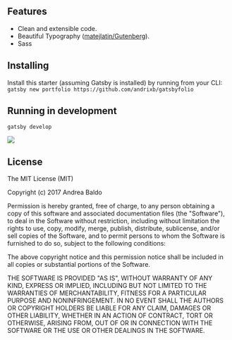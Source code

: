 
## Features
+ Clean and extensible code.
+ Beautiful Typography ([matejlatin/Gutenberg](https://github.com/matejlatin/Gutenberg)).
+ Sass

## Installing
Install this starter (assuming Gatsby is installed) by running from your CLI:
`gatsby new portfolio https://github.com/andrixb/gatsbyfolio`

## Running in development
`gatsby develop`

![](http://i.imgur.com/422y5GV.png)

## License
The MIT License (MIT)

Copyright (c) 2017 Andrea Baldo

Permission is hereby granted, free of charge, to any person obtaining a copy
of this software and associated documentation files (the "Software"), to deal
in the Software without restriction, including without limitation the rights
to use, copy, modify, merge, publish, distribute, sublicense, and/or sell
copies of the Software, and to permit persons to whom the Software is
furnished to do so, subject to the following conditions:

The above copyright notice and this permission notice shall be included in all
copies or substantial portions of the Software.

THE SOFTWARE IS PROVIDED "AS IS", WITHOUT WARRANTY OF ANY KIND, EXPRESS OR
IMPLIED, INCLUDING BUT NOT LIMITED TO THE WARRANTIES OF MERCHANTABILITY,
FITNESS FOR A PARTICULAR PURPOSE AND NONINFRINGEMENT. IN NO EVENT SHALL THE
AUTHORS OR COPYRIGHT HOLDERS BE LIABLE FOR ANY CLAIM, DAMAGES OR OTHER
LIABILITY, WHETHER IN AN ACTION OF CONTRACT, TORT OR OTHERWISE, ARISING FROM,
OUT OF OR IN CONNECTION WITH THE SOFTWARE OR THE USE OR OTHER DEALINGS IN THE
SOFTWARE.
